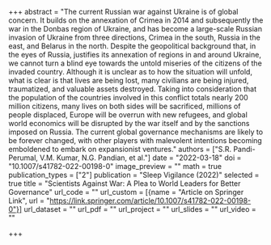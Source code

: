 +++
abstract = "The current Russian war against Ukraine is of global concern. It builds on the annexation of Crimea in 2014 and subsequently the war in the Donbas region of Ukraine, and has become a large-scale Russian invasion of Ukraine from three directions, Crimea in the south, Russia in the east, and Belarus in the north. Despite the geopolitical background that, in the eyes of Russia, justifies its annexation of regions in and around Ukraine, we cannot turn a blind eye towards the untold miseries of the citizens of the invaded country. Although it is unclear as to how the situation will unfold, what is clear is that lives are being lost, many civilians are being injured, traumatized, and valuable assets destroyed. Taking into consideration that the population of the countries involved in this conflict totals nearly 200 million citizens, many lives on both sides will be sacrificed, millions of people displaced, Europe will be overrun with new refugees, and global world economics will be disrupted by the war itself and by the sanctions imposed on Russia. The current global governance mechanisms are likely to be forever changed, with other players with malevolent intentions becoming emboldened to embark on expansionist ventures."
authors = ["S.R. Pandi-Perumal, V.M. Kumar, N.G. Pandian, et al."]
date = "2022-03-18"
doi = "10.1007/s41782-022-00198-0"
image_preview = ""
math = true
publication_types = ["2"]
publication = "Sleep Vigilance (2022)"
selected = true
title = "Scientists Against War: A Plea to World Leaders for Better Governance"
url_code = ""
url_custom = [{name = "Article on Springer Link", url = "https://link.springer.com/article/10.1007/s41782-022-00198-0"}]
url_dataset = ""
url_pdf = ""
url_project = ""
url_slides = ""
url_video = ""

+++
